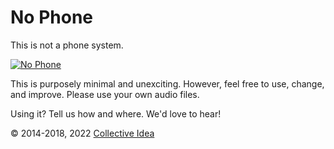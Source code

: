 # No Phone

This is not a phone system.

[![No Phone](http://upload.wikimedia.org/wikipedia/en/5/55/No_phone_CAKE.jpg)](https://www.youtube.com/watch?v=I93XzY8nRso)

This is purposely minimal and unexciting. However, feel free to use, change, and improve. Please use your own audio files.

Using it? Tell us how and where. We'd love to hear!

© 2014-2018, 2022 [Collective Idea](https://collectiveidea.com/)
